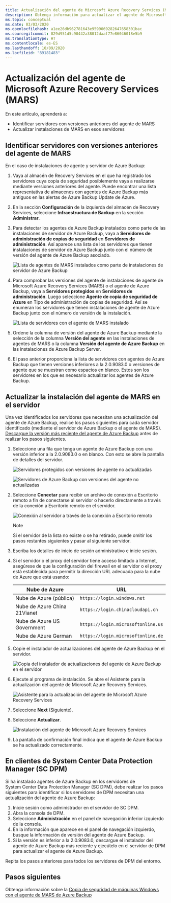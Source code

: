 ```yaml
---
title: Actualización del agente de Microsoft Azure Recovery Services (MARS)
description: Obtenga información para actualizar el agente de Microsoft Azure Recovery Services (MARS).
ms.topic: conceptual
ms.date: 03/03/2020
ms.openlocfilehash: a1ee26db962781643e9599069282647658301bac
ms.sourcegitcommit: 829d951d5c90442a38012daaf77e86046018e5b9
ms.translationtype: HT
ms.contentlocale: es-ES
ms.lasthandoff: 10/09/2020
ms.locfileid: "89181483"
---
```

# <a name="upgrade-the-microsoft-azure-recovery-services-mars-agent"></a>Actualización del agente de Microsoft Azure Recovery Services (MARS)

En este artículo, aprenderá a:

* Identificar servidores con versiones anteriores del agente de MARS
* Actualizar instalaciones de MARS en esos servidores

## <a name="identify-servers-with-earlier-versions-of-the-mars-agent"></a>Identificar servidores con versiones anteriores del agente de MARS

En el caso de instalaciones de agente y servidor de Azure Backup:

1. Vaya al almacén de Recovery Services en el que ha registrado los servidores cuya copia de seguridad posiblemente vaya a realizarse mediante versiones anteriores del agente. Puede encontrar una lista representativa de almacenes con agentes de Azure Backup más antiguos en las alertas de Azure Backup Update de Azure.
1. En la sección **Configuración** de la izquierda del almacén de Recovery Services, seleccione **Infraestructura de Backup** en la sección **Administrar**.
1. Para detectar los agentes de Azure Backup instalados como parte de las instalaciones de servidor de Azure Backup, vaya a **Servidores de administración de copias de seguridad** en **Servidores de administración**. Así aparece una lista de los servidores que tienen instalaciones de servidor de Azure Backup junto con el número de versión del agente de Azure Backup asociado.

    ![Lista de agentes de MARS instalados como parte de instalaciones de servidor de Azure Backup](./media/upgrade-mars-agent/backup-management-servers.png)

1. Para comprobar las versiones del agente de instalaciones de agente de Microsoft Azure Recovery Services (MARS) o el agente de Azure Backup, vaya a **Servidores protegidos** en **Servidores de administración**. Luego seleccione **Agente de copia de seguridad de Azure** en Tipo de administración de copias de seguridad. Así se enumeran los servidores que tienen instalaciones de agente de Azure Backup junto con el número de versión de la instalación.

    ![Lista de servidores con el agente de MARS instalado](./media/upgrade-mars-agent/protected-servers.png)

1. Ordene la columna de versión del agente de Azure Backup mediante la selección de la columna **Versión del agente** en las instalaciones de agentes de MARS o la columna **Versión del agente de Azure Backup** en las instalaciones de Azure Backup Server.

1. El paso anterior proporciona la lista de servidores con agentes de Azure Backup que tienen versiones inferiores a la 2.0.9083.0 o versiones de agente que se muestran como espacios en blanco. Estos son los servidores en los que es necesario actualizar los agentes de Azure Backup.

## <a name="update-the-mars-agent-installation-on-the-server"></a>Actualizar la instalación del agente de MARS en el servidor

Una vez identificados los servidores que necesitan una actualización del agente de Azure Backup, realice los pasos siguientes para cada servidor identificado (mediante el servidor de Azure Backup o el agente de MARS). [Descargue la versión más reciente del agente de Azure Backup](https://aka.ms/azurebackup_agent) antes de realizar los pasos siguientes.

1. Seleccione una fila que tenga un agente de Azure Backup con una versión inferior a la 2.0.9083.0 o en blanco. Con esto se abre la pantalla de detalles del servidor.

    ![Servidores protegidos con versiones de agente no actualizadas](./media/upgrade-mars-agent/old-agent-version.png)

    ![Servidores de Azure Backup con versiones del agente no actualizadas](./media/upgrade-mars-agent/backup-management-servers-old-versions.png)

1. Seleccione **Conectar** para recibir un archivo de conexión a Escritorio remoto a fin de conectarse al servidor o hacerlo directamente a través de la conexión a Escritorio remoto en el servidor.

    ![Conexión al servidor a través de la conexión a Escritorio remoto](./media/upgrade-mars-agent/connect-to-server.png)

    >[!NOTE]
    > Si el servidor de la lista no existe o se ha retirado, puede omitir los pasos restantes siguientes y pasar al siguiente servidor.

1. Escriba los detalles de inicio de sesión administrativo e inicie sesión.

1. Si el servidor o el proxy del servidor tiene acceso limitado a Internet, asegúrese de que la configuración del firewall en el servidor o el proxy está establecida para permitir la dirección URL adecuada para la nube de Azure que está usando:

    Nube de Azure | URL
    --- | ---
    Nube de Azure (pública) |   `https://login.windows.net`
    Nube de Azure China 21Vianet   | `https://login.chinacloudapi.cn`
    Nube de Azure US Government |   `https://login.microsoftonline.us`
    Nube de Azure German  |  `https://login.microsoftonline.de`

1. Copie el instalador de actualizaciones del agente de Azure Backup en el servidor.

    ![Copia del instalador de actualizaciones del agente de Azure Backup en el servidor](./media/upgrade-mars-agent/copy-agent-installer.png)

1. Ejecute al programa de instalación. Se abre el Asistente para la actualización del agente de Microsoft Azure Recovery Services.

    ![Asistente para la actualización del agente de Microsoft Azure Recovery Services](./media/upgrade-mars-agent/agent-upgrade-wizard.png)

1. Seleccione **Next** (Siguiente).

1. Seleccione **Actualizar**.

    ![Instalación del agente de Microsoft Azure Recovery Services](./media/upgrade-mars-agent/upgrade-installation.png)

1. La pantalla de confirmación final indica que el agente de Azure Backup se ha actualizado correctamente.

## <a name="for-system-center-data-protection-manager-sc-dpm-customers"></a>En clientes de System Center Data Protection Manager (SC DPM)

Si ha instalado agentes de Azure Backup en los servidores de System Center Data Protection Manager (SC DPM), debe realizar los pasos siguientes para identificar si los servidores de DPM necesitan una actualización del agente de Azure Backup:

1. Inicie sesión como administrador en el servidor de SC DPM.
2. Abra la consola de DPM.
3. Seleccione **Administración** en el panel de navegación inferior izquierdo de la consola.
4. En la información que aparece en el panel de navegación izquierdo, busque la información de versión del agente de Azure Backup.
5. Si la versión es inferior a la 2.0.9083.0, descargue el instalador del agente de Azure Backup más reciente y ejecútelo en el servidor de DPM para actualizar el agente de Azure Backup.

Repita los pasos anteriores para todos los servidores de DPM del entorno.

## <a name="next-steps"></a>Pasos siguientes

Obtenga información sobre la [Copia de seguridad de máquinas Windows con el agente de MARS de Azure Backup](backup-windows-with-mars-agent.md)
